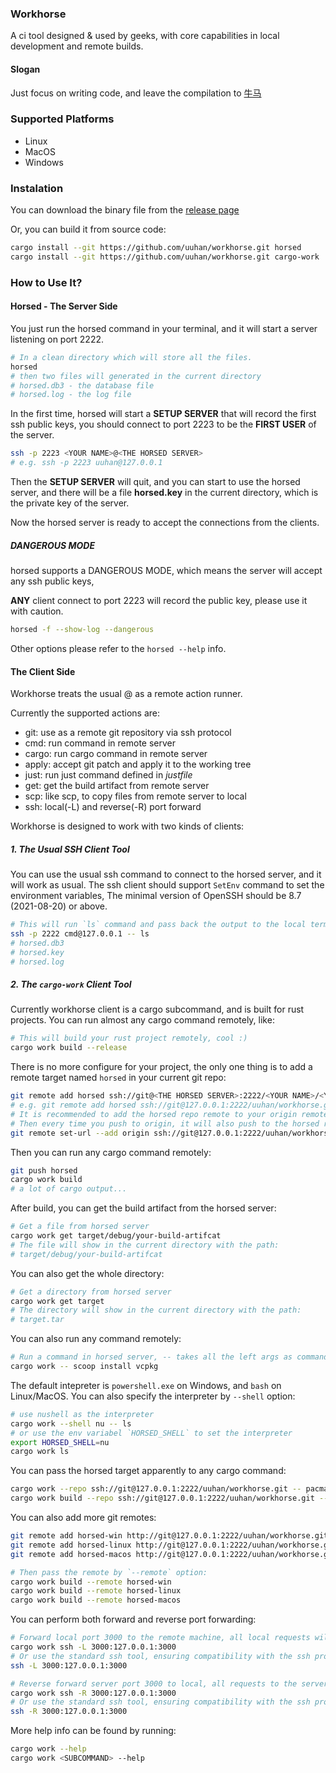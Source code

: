 ### Workhorse

A ci tool designed & used by geeks, with core capabilities in local development and remote builds.

#### Slogan

Just focus on writing code, and leave the compilation to [牛马](https://github.com/uuhan/workhorse/)

### Supported Platforms

- Linux
- MacOS
- Windows

### Instalation

You can download the binary file from the [release page](https://github.com/uuhan/workhorse/releases)

Or, you can build it from source code:

```bash
cargo install --git https://github.com/uuhan/workhorse.git horsed
cargo install --git https://github.com/uuhan/workhorse.git cargo-work
```

### How to Use It?

#### Horsed - The Server Side

You just run the horsed command in your terminal, and it will start a server
listening on port 2222.

```bash
# In a clean directory which will store all the files.
horsed
# then two files will generated in the current directory
# horsed.db3 - the database file
# horsed.log - the log file
```

In the first time, horsed will start a **SETUP SERVER** that will record the first ssh public keys,
you should connect to port 2223 to be the **FIRST USER** of the server.

```bash
ssh -p 2223 <YOUR NAME>@<THE HORSED SERVER>
# e.g. ssh -p 2223 uuhan@127.0.0.1
```

Then the **SETUP SERVER** will quit, and you can start to use the horsed server,
and there will be a file **horsed.key** in the current directory, which is the private key of the server.

Now the horsed server is ready to accept the connections from the clients.

##### DANGEROUS MODE

horsed supports a DANGEROUS MODE, which means the server will accept any ssh public keys,

**ANY** client connect to port 2223 will record the public key, please use it with caution.

```bash
horsed -f --show-log --dangerous
```

Other options please refer to the `horsed --help` info.

#### The Client Side

Workhorse treats the usual <Action>@<The Horsed Server> as a remote action runner.

Currently the supported actions are:

- git: use as a remote git repository via ssh protocol
- cmd: run command in remote server
- cargo: run cargo command in remote server
- apply: accept git patch and apply it to the working tree
- just: run just command defined in _justfile_
- get: get the build artifact from remote server
- scp: like scp, to copy files from remote server to local
- ssh: local(-L) and reverse(-R) port forward

Workhorse is designed to work with two kinds of clients:

##### 1. The Usual SSH Client Tool

You can use the usual ssh command to connect to the horsed server, and it will work as usual.
The ssh client should support `SetEnv` command to set the environment variables,
The minimal version of OpenSSH should be 8.7 (2021-08-20) or above.

```bash
# This will run `ls` command and pass back the output to the local terminal
ssh -p 2222 cmd@127.0.0.1 -- ls
# horsed.db3
# horsed.key
# horsed.log
```

##### 2. The `cargo-work` Client Tool

Currently workhorse client is a cargo subcommand, and is built for rust projects.
You can run almost any cargo command remotely, like:

```bash
# This will build your rust project remotely, cool :)
cargo work build --release
```

There is no more configure for your project, the only one thing is to add
a remote target named `horsed` in your current git repo:

```bash
git remote add horsed ssh://git@<THE HORSED SERVER>:2222/<YOUR NAME>/<YOUR REPO NAME>.git
# e.g. git remote add horsed ssh://git@127.0.0.1:2222/uuhan/workhorse.git
# It is recommended to add the horsed repo remote to your origin remote.
# Then every time you push to origin, it will also push to the horsed repo.
git remote set-url --add origin ssh://git@127.0.0.1:2222/uuhan/workhorse.git
```

Then you can run any cargo command remotely:

```bash
git push horsed
cargo work build
# a lot of cargo output...
```

After build, you can get the build artifact from the horsed server:

```bash
# Get a file from horsed server
cargo work get target/debug/your-build-artifcat
# The file will show in the current directory with the path:
# target/debug/your-build-artifcat
```

You can also get the whole directory:

```bash
# Get a directory from horsed server
cargo work get target
# The directory will show in the current directory with the path:
# target.tar
```

You can also run any command remotely:

```bash
# Run a command in horsed server, -- takes all the left args as command
cargo work -- scoop install vcpkg
```

The default intepreter is `powershell.exe` on Windows, and `bash` on Linux/MacOS.
You can also specify the interpreter by `--shell` option:

```bash
# use nushell as the interpreter
cargo work --shell nu -- ls
# or use the env variabel `HORSED_SHELL` to set the interpreter
export HORSED_SHELL=nu
cargo work ls
```

You can pass the horsed target apparently to any cargo command:

```bash
cargo work --repo ssh://git@127.0.0.1:2222/uuhan/workhorse.git -- pacman install zig
cargo work build --repo ssh://git@127.0.0.1:2222/uuhan/workhorse.git --release
```

You can also add more git remotes:

```bash
git remote add horsed-win http://git@127.0.0.1:2222/uuhan/workhorse.git
git remote add horsed-linux http://git@127.0.0.1:2222/uuhan/workhorse.git
git remote add horsed-macos http://git@127.0.0.1:2222/uuhan/workhorse.git

# Then pass the remote by `--remote` option:
cargo work build --remote horsed-win
cargo work build --remote horsed-linux
cargo work build --remote horsed-macos
```

You can perform both forward and reverse port forwarding:

```bash
# Forward local port 3000 to the remote machine, all local requests will go to the server
cargo work ssh -L 3000:127.0.0.1:3000
# Or use the standard ssh tool, ensuring compatibility with the ssh protocol
ssh -L 3000:127.0.0.1:3000
```

```bash
# Reverse forward server port 3000 to local, all requests to the server will come to the local machine
cargo work ssh -R 3000:127.0.0.1:3000
# Or use the standard ssh tool, ensuring compatibility with the ssh protocol
ssh -R 3000:127.0.0.1:3000
```

More help info can be found by running:

```bash
cargo work --help
cargo work <SUBCOMMAND> --help
```
